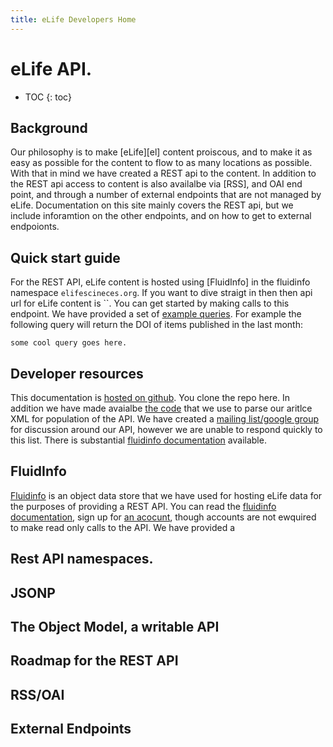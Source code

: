 ```yaml
--- 
title: eLife Developers Home
---
```



# eLife API. 

* TOC
{: toc}


## Background

Our philosophy is to make [eLife][el] content proiscous, and to make it as easy as possible for the content to flow to as many locations as possible. With that in mind we have created a REST api to the content. In addition to the REST api access to content is also availalbe via [RSS], and OAI end point, and through a number of external endpoints that are not managed by eLife. Documentation on this site mainly covers the REST api, but we include inforamtion on the other endpoints, and on how to get to external endpoionts. 


## Quick start guide 

For the REST API, eLife content is hosted using [FluidInfo] in the fluidinfo namespace `elifescineces.org`. If you want to dive straigt in then then api url for eLife content is ``. You can get started by making calls to this endpoint. We have provided a set of [example queries][eq]. For example the following query will return the DOI of items published in the last month:

`some cool query goes here.`

[eq]: /v1/usecases/


## Developer resources

This documentation is [hosted on github][gdocs]. You clone the repo here. In addition we have made avaialbe [the code][parser] that we use to parse our aritlce XML for population of the API. We have created a [mailing list/google group][ml] for discussion around our API, however we are unable to respond quickly to this list. There is substantial [fluidinfo documentation][fid] available.

[parser]: parser.com
[gdocs]: github.com
[ml]: groups.com
[fid]: fluidinfo.com 


## FluidInfo

[Fluidinfo][fi] is an object data store that we have used for hosting eLife data for the purposes of providing a REST API. You can read the [fluidinfo documentation][fid], sign up for [an acocunt][fia], though accounts are not ewquired to make read only calls to the API. We have provided a 

[fi]: fluidinfo.com
[fia]: fluidinfoaccoutns.com

## Rest API namespaces.


## JSONP


## The Object Model, a writable API


## Roadmap for the REST API


## RSS/OAI


## External Endpoints

